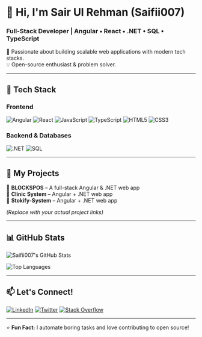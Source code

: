 # 👋 Hi, I'm Sair Ul Rehman (Saifii007)

### **Full-Stack Developer** | **Angular** • **React** • **.NET** • **SQL** • **TypeScript**

🚀 Passionate about building scalable web applications with modern tech stacks.  
💡 Open-source enthusiast & problem solver.  

---

## 🔧 **Tech Stack**

### **Frontend**
![Angular](https://img.shields.io/badge/Angular-DD0031?style=for-the-badge&logo=angular&logoColor=white)
![React](https://img.shields.io/badge/React-20232A?style=for-the-badge&logo=react&logoColor=61DAFB)
![JavaScript](https://img.shields.io/badge/JavaScript-F7DF1E?style=for-the-badge&logo=javascript&logoColor=black)
![TypeScript](https://img.shields.io/badge/TypeScript-007ACC?style=for-the-badge&logo=typescript&logoColor=white)
![HTML5](https://img.shields.io/badge/HTML5-E34F26?style=for-the-badge&logo=html5&logoColor=white)
![CSS3](https://img.shields.io/badge/CSS3-1572B6?style=for-the-badge&logo=css3&logoColor=white)

### **Backend & Databases**
![.NET](https://img.shields.io/badge/.NET-512BD4?style=for-the-badge&logo=dotnet&logoColor=white)
![SQL](https://img.shields.io/badge/Microsoft_SQL_Server-CC2927?style=for-the-badge&logo=microsoft-sql-server&logoColor=white)


---

## 🚀 **My Projects**

🔹 **BLOCKSPOS** – A full-stack Angular & .NET web app  
🔹 **Clinic System** – Angular +  .NET web app    
🔹 **Stokify-System** – Angular +  .NET web app  

*(Replace with your actual project links)*

---

## 📊 **GitHub Stats**

![Saifii007's GitHub Stats](https://github-readme-stats.vercel.app/api?username=saifii007&show_icons=true&theme=radical)

![Top Languages](https://github-readme-stats.vercel.app/api/top-langs/?username=saifii007&layout=compact&theme=radical)

---

## 📫 **Let's Connect!**

[![LinkedIn](https://img.shields.io/badge/LinkedIn-0077B5?style=for-the-badge&logo=linkedin&logoColor=white)](https://linkedin.com/in/yourprofile)
[![Twitter](https://img.shields.io/badge/Twitter-1DA1F2?style=for-the-badge&logo=twitter&logoColor=white)](https://twitter.com/yourhandle)
[![Stack Overflow](https://img.shields.io/badge/Stack_Overflow-FE7A16?style=for-the-badge&logo=stack-overflow&logoColor=white)](https://stackoverflow.com/users/yourid)

---

⭐ **Fun Fact:** I automate boring tasks and love contributing to open source!  
